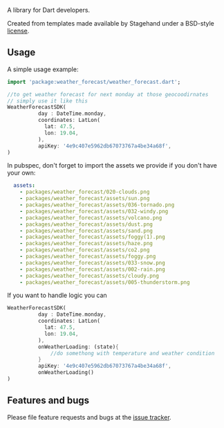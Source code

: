 A library for Dart developers.

Created from templates made available by Stagehand under a BSD-style
[license](https://github.com/dart-lang/stagehand/blob/master/LICENSE).

## Usage

A simple usage example:

```dart
import 'package:weather_forecast/weather_forecast.dart';

//to get weather forecast for next monday at those geocoodirnates
// simply use it like this
WeatherForecastSDK(
          day : DateTime.monday,
          coordinates: LatLon(
            lat: 47.5,
            lon: 19.04,
          ),
          apiKey: '4e9c407e5962db67073767a4be34a68f',
)
```

In pubspec, don't forget to import the assets we provide if you don't have your own:

```yaml
  assets:
    - packages/weather_forecast/020-clouds.png
    - packages/weather_forecast/assets/sun.png
    - packages/weather_forecast/assets/036-tornado.png
    - packages/weather_forecast/assets/032-windy.png
    - packages/weather_forecast/assets/volcano.png
    - packages/weather_forecast/assets/dust.png
    - packages/weather_forecast/assets/sand.png
    - packages/weather_forecast/assets/foggy(1).png
    - packages/weather_forecast/assets/haze.png
    - packages/weather_forecast/assets/co2.png
    - packages/weather_forecast/assets/foggy.png
    - packages/weather_forecast/assets/033-snow.png
    - packages/weather_forecast/assets/002-rain.png
    - packages/weather_forecast/assets/cloudy.png
    - packages/weather_forecast/assets/005-thunderstorm.png
```

If you want to handle logic you can
```dart
WeatherForecastSDK(
          day : DateTime.monday,
          coordinates: LatLon(
            lat: 47.5,
            lon: 19.04,
          ),
          onWeatherLoading: (state){
              //do somethong with temperature and weather condition
          }
          apiKey: '4e9c407e5962db67073767a4be34a68f',
          onWeatherLoading()
)
```

## Features and bugs

Please file feature requests and bugs at the [issue tracker][tracker].

[tracker]: http://example.com/issues/replaceme
